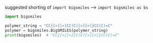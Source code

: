 

suggested shorting of `import bigsmiles` --> `import bigsmiles as bs`


```python
import bigsmiles

polymer_string = "CC{[>][<]CC(C)[>][<]}CC(C)=C"
polymer = bigsmiles.BigSMILES(polymer_string)
print(bigsmiles)  # "CC{[>][<]CC(C)[>][<]}CC(C)=C"
```
